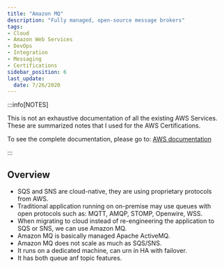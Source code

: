 ```yaml
---
title: "Amazon MQ"
description: "Fully managed, open-source message brokers"
tags: 
- Cloud
- Amazon Web Services
- DevOps
- Integration
- Messaging
- Certifications
sidebar_position: 6
last_update:
  date: 7/26/2020
---
```



:::info[NOTES]

This is not an exhaustive documentation of all the existing AWS Services. These are summarized notes that I used for the AWS Certifications.

To see the complete documentation, please go to: [AWS documentation](https://docs.aws.amazon.com/)

:::

## Overview

- SQS and SNS are cloud-native, they are using proprietary protocols from AWS.
- Traditional application running on on-premise may use queues with open protocols such as: MQTT, AMQP, STOMP, Openwire, WSS.
- When migrating to cloud instead of re-engineering the application to SQS or SNS, we can use Amazon MQ.
- Amazon MQ is basically managed Apache ActiveMQ.
- Amazon MQ does not scale as much as SQS/SNS.
- It runs on a dedicated machine, can urn in HA with failover.
- It has both queue anf topic features.